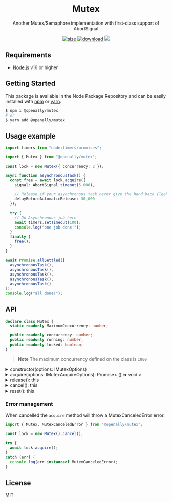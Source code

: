 <p align="center"><h1 align="center">
  Mutex
</h1>

<p align="center">
  Another Mutex/Semaphore implementation with first-class support of AbortSignal
</p>

<p align="center">
  <a href="https://github.com/OpenAlly/npm-packages/tree/main/src/mutex">
    <img src="https://img.shields.io/bundlephobia/min/@openally/mutex?style=for-the-badge" alt="size">
  </a>
  <a href="https://github.com/OpenAlly/npm-packages/tree/main/src/mutex">
    <img src="https://img.shields.io/npm/dw/@openally/mutex?style=for-the-badge" alt="download">
  </a>
  <a href="https://github.com/OpenAlly/npm-packages/tree/main/src/mutex">
    <img src="https://img.shields.io/github/actions/workflow/status/OpenAlly/npm-packages/mutex.yml?style=for-the-badge">
  </a>
</p>

## Requirements
- [Node.js](https://nodejs.org/en/) v16 or higher

## Getting Started

This package is available in the Node Package Repository and can be easily installed with [npm](https://docs.npmjs.com/getting-started/what-is-npm) or [yarn](https://yarnpkg.com).

```bash
$ npm i @openally/mutex
# or
$ yarn add @openally/mutex
```

## Usage example

```ts
import timers from "node:timers/promises";

import { Mutex } from "@openally/mutex";

const lock = new Mutex({ concurrency: 2 });

async function asynchronousTask() {
  const free = await lock.acquire({
    signal: AbortSignal.timeout(5_000),

    // Release if your asynchronous task never give the hand back (leak/bug for example)
    delayBeforeAutomaticRelease: 30_000
  });

  try {
    // Do Asynchronous job here
    await timers.setTimeout(100);
    console.log("one job done!");
  }
  finally {
    free();
  }
}

await Promise.allSettled([
  asynchronousTask(),
  asynchronousTask(),
  asynchronousTask(),
  asynchronousTask(),
  asynchronousTask()
]);
console.log("all done!");
```

## API

```ts
declare class Mutex {
  static readonly MaximumConcurrency: number;

  public readonly concurrency: number;
  public readonly running: number;
  public readonly locked: boolean;
}
```

> **Note** The maximum concurrency defined on the class is `1000`

<details>
<summary>constructor(options: IMutexOptions)</summary>

The `options` payload is described by the following TypeScript interface:
```ts
export interface IMutexOptions {
  /**
   * @default 5
   */
  concurrency?: number;

  /**
   * If disabled it will unref() Node.js timers (allowing to not keep event loop alive).
   *
   * @default true
   */
  keepReferencingTimers?: boolean;
}
```
</details>

<details>
<summary>acquire(options: IMutexAcquireOptions): Promise< () => void > </summary>
Acquire one lock. The `options` payload is described by the following TypeScript interface:

```ts
export interface IMutexAcquireOptions {
  /**
   * AbortSignal to be able to define a maximum time to wait before abortion of lock acquisition.
   */
  signal?: AbortSignal;

  /**
   * When acquired, define a maximum delay before automatic release.
   *
   * No automatic release by default
   */
  delayBeforeAutomaticRelease?: number;
}
```

The acquire method return a callback function that will allow the developer to manually release.

</details>

<details>
<summary>release(): this</summary>

Manually release one lock. If there is no lock it will just return.

A event is emitted when release is triggered (the event itself is a Symbol exported by the package).
```ts
import { once } from "node:events";
import { Mutex, MutexRelease } from "@openally/mutex";

const lock = new Mutex();

const free = await lock.acquire();
// free will automatically trigger .release()
setImmediate(() => free());

await once(lock, MutexRelease);
console.log("done!");
```

</details>

<details>
<summary>cancel(): this</summary>

Cancel all running locks (will provoke dispatch MutexCanceledError to all promises).
</details>

<details>
<summary>reset(): this</summary>

Reset instance state (and remove cancellation if enabled). It will trigger `cancel()` if there is still promises running.
</details>

### Error management
When cancelled the `acquire` method will throw a MutexCanceledError error.

```ts
import { Mutex, MutexCanceledError } from "@openally/mutex";

const lock = new Mutex().cancel();

try {
  await lock.acquire();
}
catch (err) {
  console.log(err instanceof MutexCanceledError);
}
```

## License
MIT
